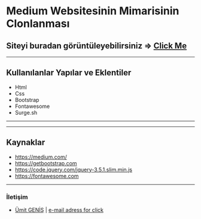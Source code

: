 #  Medium Websitesinin Mimarisinin Clonlanması 

## Siteyi buradan görüntüleyebilirsiniz => [Click Me](https://medium-clone-deploy.surge.sh)

***

## Kullanılanlar Yapılar ve Eklentiler
- Html
- Css
- Bootstrap
- Fontawesome
- Surge.sh

***
***

## Kaynaklar
* https://medium.com/
* https://getbootstrap.com
* https://code.jquery.com/jquery-3.5.1.slim.min.js
* https://fontawesome.com

***

### İletişim
* [Ümit GENİŞ](https://github.com/umitgenis/) | [e-mail adress for click](alert("umitgenis@gmail.com")) 
           
